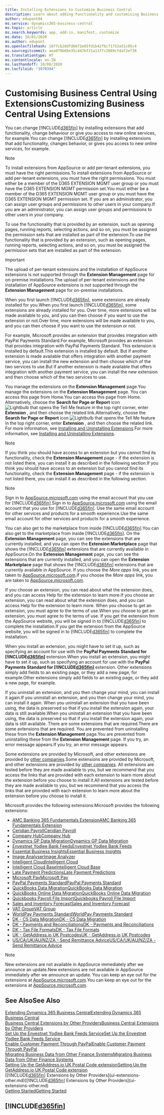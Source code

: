 ```yaml
---
title: Installing Extensions to Customise Business Central
description: Learn about adding functionality and customising Business Central by installing extensions.
author: edupont04
ms.service: dynamics365-business-central
ms.topic: article
ms.search.keywords: app, add-in, manifest, customize
ms.date: 10/01/2020
ms.author: edupont
ms.openlocfilehash: 1077cb2ddfd66f2e05fd1b42fbc71753a51c05c4
ms.sourcegitcommit: aea079b66e35c447bf31a11ffc2069cfdaf2ef38
ms.translationtype: HT
ms.contentlocale: en-IN
ms.lasthandoff: 10/08/2020
ms.locfileid: "3970394"
---
```

# <a name="customizing-business-central-using-extensions"></a><span data-ttu-id="df263-103">Customising Business Central Using Extensions</span><span class="sxs-lookup"><span data-stu-id="df263-103">Customizing Business Central Using Extensions</span></span>

<span data-ttu-id="df263-104">You can change [!INCLUDE[d365fin](includes/d365fin_md.md)] by installing extensions that add functionality, change behaviour or give you access to new online services, for example.</span><span class="sxs-lookup"><span data-stu-id="df263-104">You can change [!INCLUDE[d365fin](includes/d365fin_md.md)] by installing extensions that add functionality, changes behavior, or gives you access to new online services, for example.</span></span>

> [!NOTE]
> <span data-ttu-id="df263-105">To install extensions from AppSource or add per-tenant extensions, you must have the right permissions.</span><span class="sxs-lookup"><span data-stu-id="df263-105">To install extensions from AppSource or add per-tenant extensions, you must have the right permissions.</span></span> <span data-ttu-id="df263-106">You must either be a member of the D365 EXTENSION MGMT user group or you must have the D365 EXTENSION MGMT permission set.</span><span class="sxs-lookup"><span data-stu-id="df263-106">You must either be a member of the D365 EXTENSION MGMT user group or you must have the D365 EXTENSION MGMT permission set.</span></span> <span data-ttu-id="df263-107">If you are an administrator, you can assign user groups and permissions to other users in your company.</span><span class="sxs-lookup"><span data-stu-id="df263-107">If you are an administrator, you can assign user groups and permissions to other users in your company.</span></span>

<span data-ttu-id="df263-108">To use the functionality that is provided by an extension, such as opening pages, running reports, selecting actions, and so on, you must be assigned the permission sets that are installed as part of the extension.</span><span class="sxs-lookup"><span data-stu-id="df263-108">To use the functionality that is provided by an extension, such as opening pages, running reports, selecting actions, and so on, you must be assigned the permission sets that are installed as part of the extension.</span></span>

> [!IMPORTANT]  
> <span data-ttu-id="df263-109">The upload of per-tenant extensions and the installation of AppSource extensions is not supported through the **Extension Management** page for on-premise installations.</span><span class="sxs-lookup"><span data-stu-id="df263-109">The upload of per-tenant extensions and the installation of AppSource extensions is not supported through the **Extension Management** page for on-premise installations.</span></span>

<span data-ttu-id="df263-110">When you first launch [!INCLUDE[d365fin](includes/d365fin_md.md)], some extensions are already installed for you.</span><span class="sxs-lookup"><span data-stu-id="df263-110">When you first launch [!INCLUDE[d365fin](includes/d365fin_md.md)], some extensions are already installed for you.</span></span> <span data-ttu-id="df263-111">Over time, more extensions will be made available to you, and you can then choose if you want to use the extension or not.</span><span class="sxs-lookup"><span data-stu-id="df263-111">Over time, more extensions will be made available to you, and you can then choose if you want to use the extension or not.</span></span>

<span data-ttu-id="df263-112">For example, Microsoft provides an extension that provides integration with PayPal Payments Standard.</span><span class="sxs-lookup"><span data-stu-id="df263-112">For example, Microsoft provides an extension that provides integration with PayPal Payments Standard.</span></span> <span data-ttu-id="df263-113">This extension is installed by default.</span><span class="sxs-lookup"><span data-stu-id="df263-113">This extension is installed by default.</span></span>
<span data-ttu-id="df263-114">But if another extension is made available that offers integration with another payment service, you can install the new extension and then choose which of the two services to use.</span><span class="sxs-lookup"><span data-stu-id="df263-114">But if another extension is made available that offers integration with another payment service, you can install the new extension and then choose which of the two services to use.</span></span>  

<span data-ttu-id="df263-115">You manage the extensions on the **Extension Management** page.</span><span class="sxs-lookup"><span data-stu-id="df263-115">You manage the extensions on the **Extension Management** page.</span></span> <span data-ttu-id="df263-116">You can access this page from Home.</span><span class="sxs-lookup"><span data-stu-id="df263-116">You can access this page from Home.</span></span> <span data-ttu-id="df263-117">Alternatively, choose the **Search for Page or Report** icon ![Lightbulb that opens the Tell Me feature](media/ui-search/search_small.png "Tell me what you want to do") in the top right corner, enter **Extension** , and then choose the related link.</span><span class="sxs-lookup"><span data-stu-id="df263-117">Alternatively, choose the **Search for Page or Report** icon ![Lightbulb that opens the Tell Me feature](media/ui-search/search_small.png "Tell me what you want to do") in the top right corner, enter **Extension** , and then choose the related link.</span></span> <span data-ttu-id="df263-118">For more information, see [Installing and Uninstalling Extensions](ui-extensions-install-uninstall.md).</span><span class="sxs-lookup"><span data-stu-id="df263-118">For more information, see [Installing and Uninstalling Extensions](ui-extensions-install-uninstall.md).</span></span>

> [!NOTE]  
> <span data-ttu-id="df263-119">If you think you should have access to an extension but you cannot find its functionality, check the **Extension Management** page - if the extension is not listed there, you can install it as described in the following section.</span><span class="sxs-lookup"><span data-stu-id="df263-119">If you think you should have access to an extension but you cannot find its functionality, check the **Extension Management** page - if the extension is not listed there, you can install it as described in the following section.</span></span>  

> [!NOTE]  
> <span data-ttu-id="df263-120">Sign in to [AppSource.microsoft.com](https://appsource.microsoft.com/) using the email account that you use for [!INCLUDE[d365fin](includes/d365fin_md.md)].</span><span class="sxs-lookup"><span data-stu-id="df263-120">Sign in to [AppSource.microsoft.com](https://appsource.microsoft.com/) using the email account that you use for [!INCLUDE[d365fin](includes/d365fin_md.md)].</span></span> <span data-ttu-id="df263-121">Use the same email account for other services and products for a smooth experience.</span><span class="sxs-lookup"><span data-stu-id="df263-121">Use the same email account for other services and products for a smooth experience.</span></span>  

<span data-ttu-id="df263-122">You can also get to the marketplace from inside [!INCLUDE[d365fin](includes/d365fin_md.md)].</span><span class="sxs-lookup"><span data-stu-id="df263-122">You can also get to the marketplace from inside [!INCLUDE[d365fin](includes/d365fin_md.md)].</span></span> <span data-ttu-id="df263-123">On the **Extension Management** page, you can see the extensions that are currently installed, and you can open the **Extension Marketplace** page that shows the [!INCLUDE[d365fin](includes/d365fin_md.md)] extensions that are currently available in AppSource.</span><span class="sxs-lookup"><span data-stu-id="df263-123">On the **Extension Management** page, you can see the extensions that are currently installed, and you can open the **Extension Marketplace** page that shows the [!INCLUDE[d365fin](includes/d365fin_md.md)] extensions that are currently available in AppSource.</span></span> <span data-ttu-id="df263-124">If you choose the *More apps* link, you are taken to [AppSource.microsoft.com](https://appsource.microsoft.com/marketplace/apps?product=dynamics-365%3Bdynamics-365-business-central&page=1).</span><span class="sxs-lookup"><span data-stu-id="df263-124">If you choose the *More apps* link, you are taken to [AppSource.microsoft.com](https://appsource.microsoft.com/marketplace/apps?product=dynamics-365%3Bdynamics-365-business-central&page=1).</span></span>  

<span data-ttu-id="df263-125">If you choose an extension, you can read about what the extension does, and you can access Help for the extension to learn more.</span><span class="sxs-lookup"><span data-stu-id="df263-125">If you choose an extension, you can read about what the extension does, and you can access Help for the extension to learn more.</span></span> <span data-ttu-id="df263-126">When you choose to get an extension, you must agree to the terms of use.</span><span class="sxs-lookup"><span data-stu-id="df263-126">When you choose to get an extension, you must agree to the terms of use.</span></span> <span data-ttu-id="df263-127">If you get the extension from the AppSource website, you will be signed in to [!INCLUDE[d365fin](includes/d365fin_md.md)] to complete the installation.</span><span class="sxs-lookup"><span data-stu-id="df263-127">If you get the extension from the AppSource website, you will be signed in to [!INCLUDE[d365fin](includes/d365fin_md.md)] to complete the installation.</span></span>  

<span data-ttu-id="df263-128">When you install an extension, you might have to set it up, such as specifying an account for use with the **PayPal Payments Standard for [!INCLUDE[d365fin](includes/d365fin_md.md)]** extension.</span><span class="sxs-lookup"><span data-stu-id="df263-128">When you install an extension, you might have to set it up, such as specifying an account for use with the **PayPal Payments Standard for [!INCLUDE[d365fin](includes/d365fin_md.md)]** extension.</span></span>
<span data-ttu-id="df263-129">Other extensions simply add fields to an existing page, or they add a new page, for example.</span><span class="sxs-lookup"><span data-stu-id="df263-129">Other extensions simply add fields to an existing page, or they add a new page, for example.</span></span>   

<span data-ttu-id="df263-130">If you uninstall an extension, and you then change your mind, you can install it again.</span><span class="sxs-lookup"><span data-stu-id="df263-130">If you uninstall an extension, and you then change your mind, you can install it again.</span></span> <span data-ttu-id="df263-131">When you uninstall an extension that you have been using, the data is preserved so that if you install the extension again, your data is still available.</span><span class="sxs-lookup"><span data-stu-id="df263-131">When you uninstall an extension that you have been using, the data is preserved so that if you install the extension again, your data is still available.</span></span> <span data-ttu-id="df263-132">There are some extensions that are required.</span><span class="sxs-lookup"><span data-stu-id="df263-132">There are some extensions that are required.</span></span> <span data-ttu-id="df263-133">You are prevented from uninstalling these from the **Extension Management** page.</span><span class="sxs-lookup"><span data-stu-id="df263-133">You are prevented from uninstalling these from the **Extension Management** page.</span></span> <span data-ttu-id="df263-134">If you try, an error message appears.</span><span class="sxs-lookup"><span data-stu-id="df263-134">If you try, an error message appears.</span></span>  

<span data-ttu-id="df263-135">Some extensions are provided by Microsoft, and other extensions are provided by [other companies](ui-extensions-other.md).</span><span class="sxs-lookup"><span data-stu-id="df263-135">Some extensions are provided by Microsoft, and other extensions are provided by [other companies](ui-extensions-other.md).</span></span> <span data-ttu-id="df263-136">All extensions are tested before they are made available to you, but we recommend that you access the links that are provided with each extension to learn more about the extension before you choose to install it.</span><span class="sxs-lookup"><span data-stu-id="df263-136">All extensions are tested before they are made available to you, but we recommend that you access the links that are provided with each extension to learn more about the extension before you choose to install it.</span></span>  

<span data-ttu-id="df263-137">Microsoft provides the following extensions:</span><span class="sxs-lookup"><span data-stu-id="df263-137">Microsoft provides the following extensions:</span></span>  

* [<span data-ttu-id="df263-138">AMC Banking 365 Fundamentals Extension</span><span class="sxs-lookup"><span data-stu-id="df263-138">AMC Banking 365 Fundamentals Extension</span></span>](ui-extensions-amc-banking.md)
* [<span data-ttu-id="df263-139">Ceridian Payroll</span><span class="sxs-lookup"><span data-stu-id="df263-139">Ceridian Payroll</span></span>](ui-extensions-ceridian-payroll.md)
* [<span data-ttu-id="df263-140">Company Hub</span><span class="sxs-lookup"><span data-stu-id="df263-140">Company Hub</span></span>](ui-extensions-company-hub.md)  
* [<span data-ttu-id="df263-141">Dynamics GP Data Migration</span><span class="sxs-lookup"><span data-stu-id="df263-141">Dynamics GP Data Migration</span></span>](ui-extensions-dynamicsgp-data-migration.md)
* [<span data-ttu-id="df263-142">Envestnet Yodlee Bank Feeds</span><span class="sxs-lookup"><span data-stu-id="df263-142">Envestnet Yodlee Bank Feeds</span></span>](ui-extensions-yodlee-bank-feeds.md)
* [<span data-ttu-id="df263-143">Essential Business Insights</span><span class="sxs-lookup"><span data-stu-id="df263-143">Essential Business Insights</span></span>](ui-extensions-essential-business-insights.md)
* [<span data-ttu-id="df263-144">Image Analyser</span><span class="sxs-lookup"><span data-stu-id="df263-144">Image Analyzer</span></span>](ui-extensions-image-analyzer.md)
* [<span data-ttu-id="df263-145">Intelligent Cloud</span><span class="sxs-lookup"><span data-stu-id="df263-145">Intelligent Cloud</span></span>](ui-extensions-data-replication.md)
* [<span data-ttu-id="df263-146">Intelligent Cloud Base</span><span class="sxs-lookup"><span data-stu-id="df263-146">Intelligent Cloud Base</span></span>](ui-extensions-intelligent-cloud.md)  
* [<span data-ttu-id="df263-147">Late Payment Predictions</span><span class="sxs-lookup"><span data-stu-id="df263-147">Late Payment Predictions</span></span>](ui-extensions-late-payment-prediction.md)
* [<span data-ttu-id="df263-148">Microsoft Pay</span><span class="sxs-lookup"><span data-stu-id="df263-148">Microsoft Pay</span></span>](ui-extensions-microsoft-pay-payments.md)
* [<span data-ttu-id="df263-149">PayPal Payments Standard</span><span class="sxs-lookup"><span data-stu-id="df263-149">PayPal Payments Standard</span></span>](ui-extensions-paypal-payments-standard.md)
* [<span data-ttu-id="df263-150">QuickBooks Data Migration</span><span class="sxs-lookup"><span data-stu-id="df263-150">QuickBooks Data Migration</span></span>](ui-extensions-quickbooks-data-migration.md)
* [<span data-ttu-id="df263-151">QuickBooks Online Data Migration</span><span class="sxs-lookup"><span data-stu-id="df263-151">QuickBooks Online Data Migration</span></span>](ui-extensions-quickbooks-online-data-migration.md)
* [<span data-ttu-id="df263-152">Quickbooks Payroll File Import</span><span class="sxs-lookup"><span data-stu-id="df263-152">Quickbooks Payroll File Import</span></span>](ui-extensions-quickbooks-payroll.md)
* [<span data-ttu-id="df263-153">Sales and Inventory Forecast</span><span class="sxs-lookup"><span data-stu-id="df263-153">Sales and Inventory Forecast</span></span>](ui-extensions-sales-forecast.md)
* [<span data-ttu-id="df263-154">VAT Group</span><span class="sxs-lookup"><span data-stu-id="df263-154">VAT Group</span></span>](ui-extensions-vat-group.md)
* [<span data-ttu-id="df263-155">WorldPay Payments Standard</span><span class="sxs-lookup"><span data-stu-id="df263-155">WorldPay Payments Standard</span></span>](ui-extensions-worldpay-payments-standard.md)
* [<span data-ttu-id="df263-156">DK - C5 Data Migration</span><span class="sxs-lookup"><span data-stu-id="df263-156">DK - C5 Data Migration</span></span>](ui-extensions-c5-data-migration.md)
* [<span data-ttu-id="df263-157">DK - Payments and Reconciliations</span><span class="sxs-lookup"><span data-stu-id="df263-157">DK - Payments and Reconciliations</span></span>](ui-extensions-payments-reconciliation-formats-dk.md)
* [<span data-ttu-id="df263-158">DK - Tax File Formats</span><span class="sxs-lookup"><span data-stu-id="df263-158">DK - Tax File Formats</span></span>](ui-extensions-tax-file-formats-dk.md)
* [<span data-ttu-id="df263-159">UK - GetAddress.io UK Postcodes</span><span class="sxs-lookup"><span data-stu-id="df263-159">UK - GetAddress.io UK Postcodes</span></span>](ui-extensions-getaddressio.md)
* [<span data-ttu-id="df263-160">US/CA/UK/AU/NZ/ZA - Send Remittance Advice</span><span class="sxs-lookup"><span data-stu-id="df263-160">US/CA/UK/AU/NZ/ZA - Send Remittance Advice</span></span>](ui-extensions-send-remittance-advice.md)

> [!NOTE]  
> <span data-ttu-id="df263-161">New extensions are not available in AppSource immediately after we announce an update.</span><span class="sxs-lookup"><span data-stu-id="df263-161">New extensions are not available in AppSource immediately after we announce an update.</span></span> <span data-ttu-id="df263-162">You can keep an eye out for the extensions at [AppSource.microsoft.com](https://appsource.microsoft.com/marketplace/apps?product=dynamics-365%3Bdynamics-365-business-central&page=1).</span><span class="sxs-lookup"><span data-stu-id="df263-162">You can keep an eye out for the extensions at [AppSource.microsoft.com](https://appsource.microsoft.com/marketplace/apps?product=dynamics-365%3Bdynamics-365-business-central&page=1).</span></span>

## <a name="see-also"></a><span data-ttu-id="df263-163">See Also</span><span class="sxs-lookup"><span data-stu-id="df263-163">See Also</span></span>

[<span data-ttu-id="df263-164">Extending Dynamics 365 Business Central</span><span class="sxs-lookup"><span data-stu-id="df263-164">Extending Dynamics 365 Business Central</span></span>](about-develop-extensions.md)  
[<span data-ttu-id="df263-165">Business Central Extensions by Other Providers</span><span class="sxs-lookup"><span data-stu-id="df263-165">Business Central Extensions by Other Providers</span></span>](ui-extensions-other.md)  
[<span data-ttu-id="df263-166">Set Up the Envestnet Yodlee Bank Feeds Service</span><span class="sxs-lookup"><span data-stu-id="df263-166">Set Up the Envestnet Yodlee Bank Feeds Service</span></span>](bank-how-setup-bank-statement-service.md)  
[<span data-ttu-id="df263-167">Enable Customer Payment Through PayPal</span><span class="sxs-lookup"><span data-stu-id="df263-167">Enable Customer Payment Through PayPal</span></span>](sales-how-enable-payment-service-extensions.md)  
[<span data-ttu-id="df263-168">Migrating Business Data from Other Finance Systems</span><span class="sxs-lookup"><span data-stu-id="df263-168">Migrating Business Data from Other Finance Systems</span></span>](across-import-data-configuration-packages.md)  
[<span data-ttu-id="df263-169">Setting Up the GetAddress.io UK Postal Code extension</span><span class="sxs-lookup"><span data-stu-id="df263-169">Setting Up the GetAddress.io UK Postal Code extension</span></span>](LocalFunctionality/UnitedKingdom/uk-setup-postal-code-service.md)  
<span data-ttu-id="df263-170">[[!INCLUDE[d365fin](includes/d365fin_md.md)] Extensions by Other Providers](ui-extensions-other.md)</span><span class="sxs-lookup"><span data-stu-id="df263-170">[[!INCLUDE[d365fin](includes/d365fin_md.md)] Extensions by Other Providers](ui-extensions-other.md)</span></span>  
[<span data-ttu-id="df263-171">Getting Started</span><span class="sxs-lookup"><span data-stu-id="df263-171">Getting Started</span></span>](product-get-started.md)  

## [!INCLUDE[d365fin](includes/free_trial_md.md)]  
